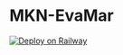# MKN-EvaMar


[![Deploy on Railway](https://railway.app/button.svg)](https://railway.app/new/template/HXvZlj?referralCode=LIv_N2)
